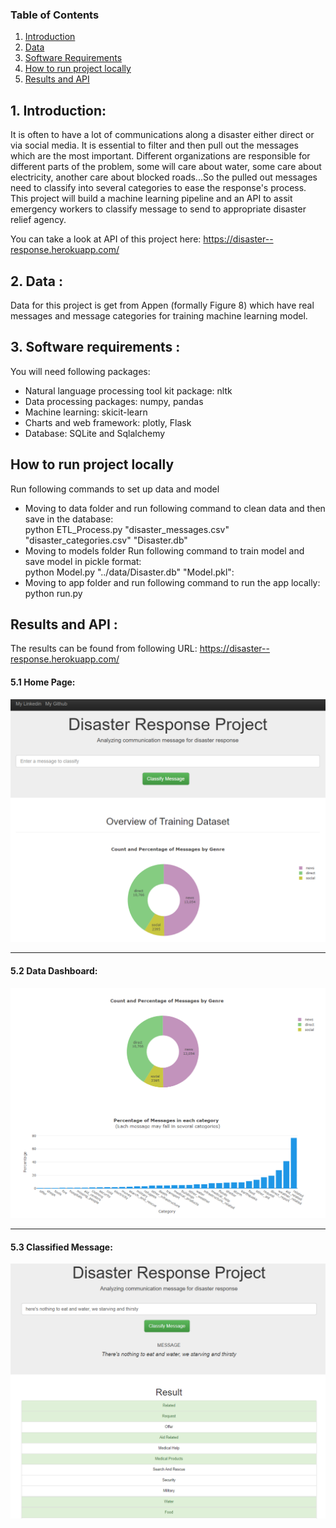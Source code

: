 ### Table of Contents
1. [Introduction](#intro)
2. [Data](#data)
3. [Software Requirements](#software)
4. [How to run project locally](#Run_Local)
5. [Results and API](#Results)

## 1. Introduction<a id='intro'></a>:

It is often to have a lot of communications along a disaster either direct or via social media. It is essential to filter and then pull out the messages which are the most important. Different organizations are responsible for different parts of the problem, some will care about water, some care about electricity, another care about blocked roads...So the pulled out messages need to classify into several categories to ease the response's process. This project will build a machine learning pipeline and an API to assit emergency workers to classify message to send to appropriate disaster relief agency.

You can take a look at API of this project here: https://disaster--response.herokuapp.com/

## 2. Data <a id="data"></a>:

 Data for this project is get from Appen (formally Figure 8) which have real messages and message categories for training machine learning model.
 
## 3. Software requirements <a id="software"></a>:

 You will need following packages:
 - Natural language processing tool kit package: nltk
 - Data processing packages: numpy, pandas
 - Machine learning: skicit-learn
 - Charts and web framework: plotly, Flask
 - Database: SQLite and Sqlalchemy

## How to run project locally <a name = "Run_Local"></a>

Run following commands to set up data and model
- Moving to data folder and run following command to clean data and then save in the database:<br>
   python ETL_Process.py "disaster_messages.csv" "disaster_categories.csv" "Disaster.db"
- Moving to models folder Run following command to train model and save model in pickle format: <br>
   python Model.py "../data/Disaster.db" "Model.pkl": <br>
- Moving to app folder and run following command to run the app locally: <br>
   python run.py
    
## Results and API <a name="Results"></a>:

The results can be found from following URL: https://disaster--response.herokuapp.com/
#### 5.1 Home Page:
![Home Page](https://github.com/KEVIN-VN642/Deployment-of-Disaster-Response-App/blob/main/Images/Home_page.png)
*******************************************************************************************************************************
#### 5.2 Data Dashboard:
![Data Dashboard](https://github.com/KEVIN-VN642/Deployment-of-Disaster-Response-App/blob/main/Images/Dashboard.png)
*******************************************************************************************************************************
#### 5.3 Classified Message:
![Classified Message](https://github.com/KEVIN-VN642/Deployment-of-Disaster-Response-App/blob/main/Images/Classified%20message.png)

